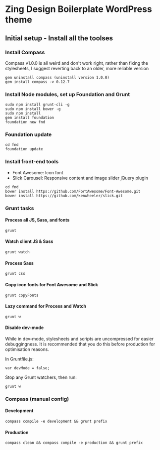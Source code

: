 # Zing Design Boilerplate WordPress theme

## Initial setup - Install all the toolses

### Install Compass

Compass v1.0.0 is all weird and don't work right, rather than fixing the stylesheets, I suggest reverting back to an older, more reliable version

```
gem uninstall compass (uninstall version 1.0.0)
gem install compass -v 0.12.7
```

### Install Node modules, set up Foundation and Grunt

```
sudo npm install grunt-cli -g
sudo npm install bower -g
sudo npm install
gem install foundation
foundation new fnd
```

### Foundation update

```
cd fnd
foundation update
```

### Install front-end tools

- Font Awesome: Icon font
- Slick Carousel: Responsive content and image slider jQuery plugin

```
cd fnd
bower install https://github.com/FortAwesome/Font-Awesome.git
bower install https://github.com/kenwheeler/slick.git
```

### Grunt tasks

#### Process all JS, Sass, and fonts

```
grunt
```

#### Watch client JS & Sass

```
grunt watch
```


#### Process Sass

```
grunt css
```

#### Copy icon fonts for Font Awesome and Slick

``` 
grunt copyFonts
```

#### Lazy command for Process and Watch

```
grunt w
```

#### Disable dev-mode

While in dev-mode, stylesheets and scripts are uncompressed for easier debuggingness. It is recommended that you do this before production for optimisation reasons.

In Gruntfile.js:

```
var devMode = false;
```

Stop any Grunt watchers, then run: 

```
grunt w
```

### Compass (manual config)

#### Development

``` 
compass compile -e development && grunt prefix
```

#### Production

``` 
compass clean && compass compile -e production && grunt prefix
```
